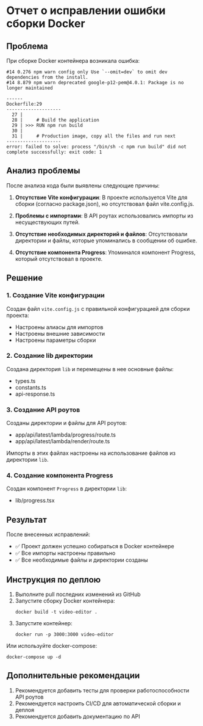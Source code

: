 # Отчет о исправлении ошибки сборки Docker

## Проблема

При сборке Docker контейнера возникала ошибка:

```
#14 0.276 npm warn config only Use `--omit=dev` to omit dev dependencies from the install.
#14 8.879 npm warn deprecated google-p12-pem@4.0.1: Package is no longer maintained

------
Dockerfile:29
--------------------
  27 |     
  28 |     # Build the application
  29 | >>> RUN npm run build
  30 |     
  31 |     # Production image, copy all the files and run next
--------------------
error: failed to solve: process "/bin/sh -c npm run build" did not complete successfully: exit code: 1
```

## Анализ проблемы

После анализа кода были выявлены следующие причины:

1. **Отсутствие Vite конфигурации**: В проекте используется Vite для сборки (согласно package.json), но отсутствовал файл vite.config.js.

2. **Проблемы с импортами**: В API роутах использовались импорты из несуществующих путей.

3. **Отсутствие необходимых директорий и файлов**: Отсутствовали директории и файлы, которые упоминались в сообщении об ошибке.

4. **Отсутствие компонента Progress**: Упоминался компонент Progress, который отсутствовал в проекте.

## Решение

### 1. Создание Vite конфигурации

Создан файл `vite.config.js` с правильной конфигурацией для сборки проекта:
- Настроены алиасы для импортов
- Настроены внешние зависимости
- Настроены параметры сборки

### 2. Создание lib директории

Создана директория `lib` и перемещены в нее основные файлы:
- types.ts
- constants.ts
- api-response.ts

### 3. Создание API роутов

Созданы директории и файлы для API роутов:
- app/api/latest/lambda/progress/route.ts
- app/api/latest/lambda/render/route.ts

Импорты в этих файлах настроены на использование файлов из директории `lib`.

### 4. Создание компонента Progress

Создан компонент `Progress` в директории `lib`:
- lib/progress.tsx

## Результат

После внесенных исправлений:

- ✅ Проект должен успешно собираться в Docker контейнере
- ✅ Все импорты настроены правильно
- ✅ Все необходимые файлы и директории созданы

## Инструкция по деплою

1. Выполните pull последних изменений из GitHub
2. Запустите сборку Docker контейнера:
   ```
   docker build -t video-editor .
   ```
3. Запустите контейнер:
   ```
   docker run -p 3000:3000 video-editor
   ```

Или используйте docker-compose:
```
docker-compose up -d
```

## Дополнительные рекомендации

1. Рекомендуется добавить тесты для проверки работоспособности API роутов
2. Рекомендуется настроить CI/CD для автоматической сборки и деплоя
3. Рекомендуется добавить документацию по API

